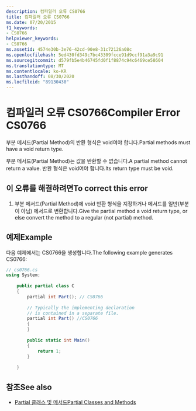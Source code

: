 ```yaml
---
description: 컴파일러 오류 CS0766
title: 컴파일러 오류 CS0766
ms.date: 07/20/2015
f1_keywords:
- CS0766
helpviewer_keywords:
- CS0766
ms.assetid: 4574e30b-3e76-42cd-90e8-31c72126a08c
ms.openlocfilehash: 5ed430fd349c7bc43309fcce91d9ccf91a3a9c91
ms.sourcegitcommit: d579fb5e4b46745fd0f1f8874c94c6469ce58604
ms.translationtype: MT
ms.contentlocale: ko-KR
ms.lasthandoff: 08/30/2020
ms.locfileid: "89130430"
---
```

# <a name="compiler-error-cs0766"></a><span data-ttu-id="ce269-103">컴파일러 오류 CS0766</span><span class="sxs-lookup"><span data-stu-id="ce269-103">Compiler Error CS0766</span></span>
<span data-ttu-id="ce269-104">부분 메서드(Partial Method)의 반환 형식은 void여야 합니다.</span><span class="sxs-lookup"><span data-stu-id="ce269-104">Partial methods must have a void return type.</span></span>  
  
 <span data-ttu-id="ce269-105">부분 메서드(Partial Method)는 값을 반환할 수 없습니다.</span><span class="sxs-lookup"><span data-stu-id="ce269-105">A partial method cannot return a value.</span></span> <span data-ttu-id="ce269-106">반환 형식은 void여야 합니다.</span><span class="sxs-lookup"><span data-stu-id="ce269-106">Its return type must be void.</span></span>  
  
## <a name="to-correct-this-error"></a><span data-ttu-id="ce269-107">이 오류를 해결하려면</span><span class="sxs-lookup"><span data-stu-id="ce269-107">To correct this error</span></span>  
  
1. <span data-ttu-id="ce269-108">부분 메서드(Partial Method)에 void 반환 형식을 지정하거나 메서드를 일반(부분이 아님) 메서드로 변환합니다.</span><span class="sxs-lookup"><span data-stu-id="ce269-108">Give the partial method a void return type, or else convert the method to a regular (not partial) method.</span></span>  
  
## <a name="example"></a><span data-ttu-id="ce269-109">예제</span><span class="sxs-lookup"><span data-stu-id="ce269-109">Example</span></span>  
 <span data-ttu-id="ce269-110">다음 예제에서는 CS0766을 생성합니다.</span><span class="sxs-lookup"><span data-stu-id="ce269-110">The following example generates CS0766:</span></span>  
  
```csharp  
// cs0766.cs  
using System;  
  
    public partial class C  
    {  
        partial int Part(); // CS0766  
  
        // Typically the implementing declaration  
        // is contained in a separate file.  
        partial int Part() //CS0766  
        {  
        }  
  
        public static int Main()  
        {  
            return 1;  
        }  
  
    }  
```  
  
## <a name="see-also"></a><span data-ttu-id="ce269-111">참조</span><span class="sxs-lookup"><span data-stu-id="ce269-111">See also</span></span>

- [<span data-ttu-id="ce269-112">Partial 클래스 및 메서드</span><span class="sxs-lookup"><span data-stu-id="ce269-112">Partial Classes and Methods</span></span>](../programming-guide/classes-and-structs/partial-classes-and-methods.md)
